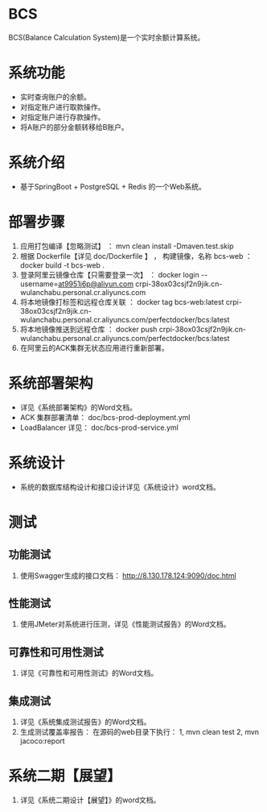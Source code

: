 # BCS
BCS(Balance Calculation System)是一个实时余额计算系统。

# 系统功能
* 实时查询账户的余额。
* 对指定账户进行取款操作。
* 对指定账户进行存款操作。
* 将A账户的部分金额转移给B账户。

# 系统介绍
* 基于SpringBoot + PostgreSQL + Redis 的一个Web系统。

# 部署步骤
1. 应用打包编译【忽略测试】 ： mvn clean install -Dmaven.test.skip
2. 根据 Dockerfile【详见 doc/Dockerfile 】 ， 构建镜像，名称 bcs-web ： docker build -t bcs-web .
3. 登录阿里云镜像仓库【只需要登录一次】 ： docker login --username=at9951j6p@aliyun.com crpi-38ox03csjf2n9jik.cn-wulanchabu.personal.cr.aliyuncs.com
4. 将本地镜像打标签和远程仓库关联 ： docker tag bcs-web:latest crpi-38ox03csjf2n9jik.cn-wulanchabu.personal.cr.aliyuncs.com/perfectdocker/bcs:latest
5. 将本地镜像推送到远程仓库 ： docker push crpi-38ox03csjf2n9jik.cn-wulanchabu.personal.cr.aliyuncs.com/perfectdocker/bcs:latest
6. 在阿里云的ACK集群无状态应用进行重新部署。

# 系统部署架构
* 详见《系统部署架构》的Word文档。
* ACK 集群部署清单： doc/bcs-prod-deployment.yml
* LoadBalancer 详见： doc/bcs-prod-service.yml

# 系统设计
* 系统的数据库结构设计和接口设计详见《系统设计》word文档。

# 测试
## 功能测试
1. 使用Swagger生成的接口文档： http://8.130.178.124:9090/doc.html

## 性能测试
1. 使用JMeter对系统进行压测，详见《性能测试报告》的Word文档。

## 可靠性和可用性测试
1. 详见《可靠性和可用性测试》的Word文档。

## 集成测试
1. 详见《系统集成测试报告》的Word文档。
2. 生成测试覆盖率报告： 在源码的web目录下执行：  1,  mvn clean test   2,  mvn jacoco:report

# 系统二期【展望】
1. 详见《系统二期设计【展望】》的word文档。